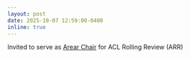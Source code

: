 ```yaml
---
layout: post
date: 2025-10-07 12:59:00-0400
inline: true
---
```


Invited to serve as [Arear Chair]() for ACL Rolling Review (ARR)


